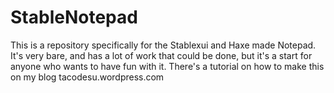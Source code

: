 # StableNotepad
This is a repository specifically for the Stablexui  and Haxe made Notepad. It's very bare, and has a lot of work that could be done, but it's a start for anyone who wants to have fun with it. There's a tutorial on how to make this on my blog tacodesu.wordpress.com
